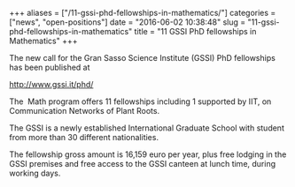 +++
aliases = ["/11-gssi-phd-fellowships-in-mathematics/"]
categories = ["news", "open-positions"]
date = "2016-06-02 10:38:48"
slug = "11-gssi-phd-fellowships-in-mathematics"
title = "11 GSSI PhD fellowships in Mathematics"
+++

<div class="gmail_default">

The new call for the Gran Sasso Science Institute (GSSI) PhD fellowships
has been published at

</div>

<div class="gmail_default">

</div>

<div class="gmail_default">

<http://www.gssi.it/phd/>

</div>

<div class="gmail_default">

</div>

<div class="gmail_default">

The  Math program offers 11 fellowships including 1 supported by IIT, on
Communication Networks of Plant Roots.

</div>

<div class="gmail_default">

</div>

<div class="gmail_default">

The GSSI is a newly established International Graduate School with
student from more than 30 different nationalities.

</div>

<div class="gmail_default">

</div>

<div class="gmail_default">

The fellowship gross amount is 16,159 euro per year, plus free lodging
in the GSSI premises and free access to the GSSI canteen at lunch time,
during working days.

</div>

